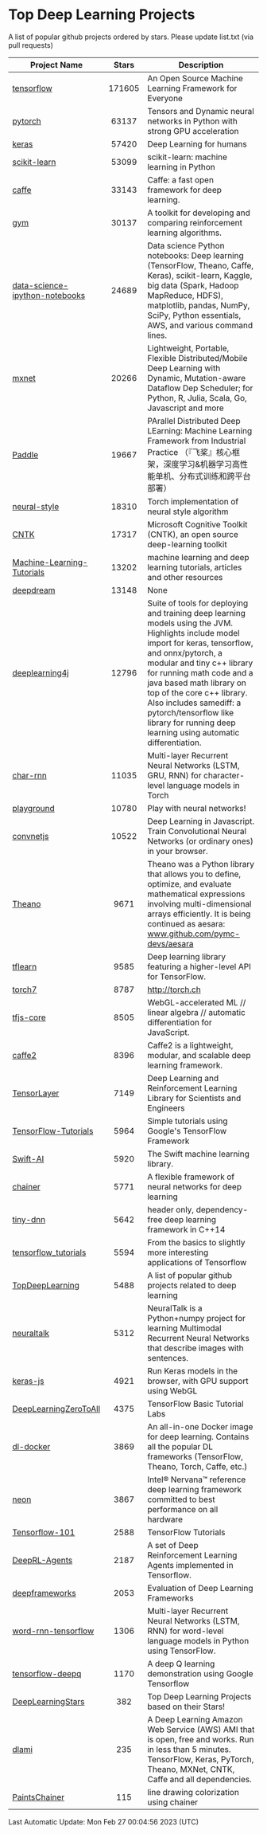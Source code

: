 # Top Deep Learning Projects
A list of popular github projects ordered by stars.
Please update list.txt (via pull requests)

|Project Name| Stars | Description |
| ---------- |:-----:| ----------- |
| [tensorflow](https://github.com/tensorflow/tensorflow) | 171605 | An Open Source Machine Learning Framework for Everyone |
| [pytorch](https://github.com/pytorch/pytorch) | 63137 | Tensors and Dynamic neural networks in Python with strong GPU acceleration |
| [keras](https://github.com/keras-team/keras) | 57420 | Deep Learning for humans |
| [scikit-learn](https://github.com/scikit-learn/scikit-learn) | 53099 | scikit-learn: machine learning in Python |
| [caffe](https://github.com/BVLC/caffe) | 33143 | Caffe: a fast open framework for deep learning. |
| [gym](https://github.com/openai/gym) | 30137 | A toolkit for developing and comparing reinforcement learning algorithms. |
| [data-science-ipython-notebooks](https://github.com/donnemartin/data-science-ipython-notebooks) | 24689 | Data science Python notebooks: Deep learning (TensorFlow, Theano, Caffe, Keras), scikit-learn, Kaggle, big data (Spark, Hadoop MapReduce, HDFS), matplotlib, pandas, NumPy, SciPy, Python essentials, AWS, and various command lines. |
| [mxnet](https://github.com/apache/mxnet) | 20266 | Lightweight, Portable, Flexible Distributed/Mobile Deep Learning with Dynamic, Mutation-aware Dataflow Dep Scheduler; for Python, R, Julia, Scala, Go, Javascript and more |
| [Paddle](https://github.com/PaddlePaddle/Paddle) | 19667 | PArallel Distributed Deep LEarning: Machine Learning Framework from Industrial Practice （『飞桨』核心框架，深度学习&机器学习高性能单机、分布式训练和跨平台部署） |
| [neural-style](https://github.com/jcjohnson/neural-style) | 18310 | Torch implementation of neural style algorithm |
| [CNTK](https://github.com/microsoft/CNTK) | 17317 | Microsoft Cognitive Toolkit (CNTK), an open source deep-learning toolkit |
| [Machine-Learning-Tutorials](https://github.com/ujjwalkarn/Machine-Learning-Tutorials) | 13202 | machine learning and deep learning tutorials, articles and other resources  |
| [deepdream](https://github.com/google/deepdream) | 13148 | None |
| [deeplearning4j](https://github.com/deeplearning4j/deeplearning4j) | 12796 | Suite of tools for deploying and training deep learning models using the JVM. Highlights include model import for keras, tensorflow, and onnx/pytorch, a modular and tiny c++ library for running math code and a java based math library on top of the core c++ library. Also includes samediff: a pytorch/tensorflow like library for running deep learning using automatic differentiation. |
| [char-rnn](https://github.com/karpathy/char-rnn) | 11035 | Multi-layer Recurrent Neural Networks (LSTM, GRU, RNN) for character-level language models in Torch |
| [playground](https://github.com/tensorflow/playground) | 10780 | Play with neural networks! |
| [convnetjs](https://github.com/karpathy/convnetjs) | 10522 | Deep Learning in Javascript. Train Convolutional Neural Networks (or ordinary ones) in your browser. |
| [Theano](https://github.com/Theano/Theano) | 9671 | Theano was a Python library that allows you to define, optimize, and evaluate mathematical expressions involving multi-dimensional arrays efficiently. It is being continued as aesara: www.github.com/pymc-devs/aesara |
| [tflearn](https://github.com/tflearn/tflearn) | 9585 | Deep learning library featuring a higher-level API for TensorFlow. |
| [torch7](https://github.com/torch/torch7) | 8787 | http://torch.ch |
| [tfjs-core](https://github.com/tensorflow/tfjs-core) | 8505 | WebGL-accelerated ML // linear algebra // automatic differentiation for JavaScript. |
| [caffe2](https://github.com/facebookarchive/caffe2) | 8396 | Caffe2 is a lightweight, modular, and scalable deep learning framework. |
| [TensorLayer](https://github.com/tensorlayer/TensorLayer) | 7149 | Deep Learning and Reinforcement Learning Library for Scientists and Engineers  |
| [TensorFlow-Tutorials](https://github.com/nlintz/TensorFlow-Tutorials) | 5964 | Simple tutorials using Google's TensorFlow Framework |
| [Swift-AI](https://github.com/Swift-AI/Swift-AI) | 5920 | The Swift machine learning library. |
| [chainer](https://github.com/chainer/chainer) | 5771 | A flexible framework of neural networks for deep learning |
| [tiny-dnn](https://github.com/tiny-dnn/tiny-dnn) | 5642 | header only, dependency-free deep learning framework in C++14 |
| [tensorflow_tutorials](https://github.com/pkmital/tensorflow_tutorials) | 5594 | From the basics to slightly more interesting applications of Tensorflow |
| [TopDeepLearning](https://github.com/aymericdamien/TopDeepLearning) | 5488 | A list of popular github projects related to deep learning |
| [neuraltalk](https://github.com/karpathy/neuraltalk) | 5312 | NeuralTalk is a Python+numpy project for learning Multimodal Recurrent Neural Networks that describe images with sentences. |
| [keras-js](https://github.com/transcranial/keras-js) | 4921 | Run Keras models in the browser, with GPU support using WebGL |
| [DeepLearningZeroToAll](https://github.com/hunkim/DeepLearningZeroToAll) | 4375 | TensorFlow Basic Tutorial Labs |
| [dl-docker](https://github.com/floydhub/dl-docker) | 3869 | An all-in-one Docker image for deep learning. Contains all the popular DL frameworks (TensorFlow, Theano, Torch, Caffe, etc.) |
| [neon](https://github.com/NervanaSystems/neon) | 3867 | Intel® Nervana™ reference deep learning framework committed to best performance on all hardware |
| [Tensorflow-101](https://github.com/sjchoi86/Tensorflow-101) | 2588 | TensorFlow Tutorials |
| [DeepRL-Agents](https://github.com/awjuliani/DeepRL-Agents) | 2187 | A set of Deep Reinforcement Learning Agents implemented in Tensorflow. |
| [deepframeworks](https://github.com/zer0n/deepframeworks) | 2053 | Evaluation of Deep Learning Frameworks |
| [word-rnn-tensorflow](https://github.com/hunkim/word-rnn-tensorflow) | 1306 | Multi-layer Recurrent Neural Networks (LSTM, RNN) for word-level language models in Python using TensorFlow. |
| [tensorflow-deepq](https://github.com/siemanko/tensorflow-deepq) | 1170 | A deep Q learning demonstration using Google Tensorflow |
| [DeepLearningStars](https://github.com/hunkim/DeepLearningStars) | 382 | Top Deep Learning Projects based on their Stars! |
| [dlami](https://github.com/ritchieng/dlami) | 235 | A Deep Learning Amazon Web Service (AWS) AMI that is open, free and works. Run in less than 5 minutes. TensorFlow, Keras, PyTorch, Theano, MXNet, CNTK, Caffe and all dependencies. |
| [PaintsChainer](https://github.com/taizan/PaintsChainer) | 115 | line drawing colorization using chainer |

Last Automatic Update: Mon Feb 27 00:04:56 2023 (UTC)
